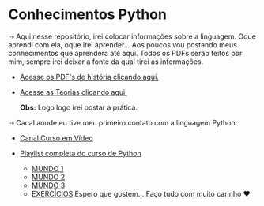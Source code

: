 # Conhecimentos Python
 ⇢	Aqui nesse repositório, irei colocar informações sobre a linguagem.
Oque aprendi com ela, oque irei aprender... Aos poucos vou postando meus conhecimentos que aprendera até aqui.
Todos os PDFs serão feitos por mim, sempre irei deixar a fonte da qual tirei as informações.

- [Acesse os PDF's de história clicando aqui.](https://github.com/Joycekellyy/Conhecimentos-python/tree/master/Informacoes-PDF)
- [Acesse as Teorias clicando aqui.](https://github.com/Joycekellyy/Conhecimentos-python/tree/master/Iniciando-os-estudos-PDF)

     **Obs:** Logo logo irei postar a prática.

⇢ Canal aonde eu tive meu primeiro contato com a linguagem Python:
- [Canal Curso em Vídeo](https://www.youtube.com/user/cursosemvideo)

- [Playlist completa do curso de Python](https://www.youtube.com/playlist?list=PLvE-ZAFRgX8hnECDn1v9HNTI71veL3oW0)
    -  [MUNDO 1](https://www.youtube.com/playlist?list=PLHz_AreHm4dlKP6QQCekuIPky1CiwmdI6)
    -  [MUNDO 2](https://www.youtube.com/playlist?list=PLHz_AreHm4dk_nZHmxxf_J0WRAqy5Czye)
    -  [MUNDO 3](https://www.youtube.com/playlist?list=PLHz_AreHm4dksnH2jVTIVNviIMBVYyFnH)
    -  [EXERCÍCIOS](https://www.youtube.com/playlist?list=PLHz_AreHm4dm6wYOIW20Nyg12TAjmMGT-) 
Espero que gostem... Faço tudo com muito carinho ❤
